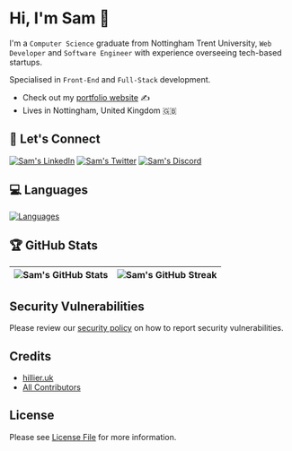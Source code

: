 # Hi, I'm Sam :wave:

I'm a `Computer Science` graduate from Nottingham Trent University, `Web Developer` and `Software Engineer` with experience overseeing tech-based startups.

Specialised in `Front-End` and `Full-Stack` development.

- Check out my [portfolio website](https://hillier.uk/) ✍
- Lives in Nottingham, United Kingdom 🇬🇧

## 🤝 Let's Connect
[![Sam's LinkedIn](https://skillicons.dev/icons?i=linkedin)](https://linkedin.com/in/samhillier/)
[![Sam's Twitter](https://skillicons.dev/icons?i=twitter)](https://twitter.com/Zyphaex/)
[![Sam's Discord](https://skillicons.dev/icons?i=discord)](https://discord.com/invite/XfZHVfPr9C/)

## 💻 Languages
[![Languages](https://skillicons.dev/icons?i=js,ts,py,java,cpp,html,css)](#)

## 🏆 GitHub Stats

| ![Sam's GitHub Stats](https://github-readme-stats.vercel.app/api?username=Zyphaex&show_icons=true&theme=tokyonight&count_private=true&hide_border=true&hide=contribs,issues&include_all_commits=true&line_height=38) | ![Sam's GitHub Streak](https://github-readme-streak-stats.herokuapp.com/?user=Zyphaex&theme=tokyonight&hide_border=true) |
| --- | --- |

## Security Vulnerabilities

Please review our [security policy](https://github.com/Zyphaex/zyphaex.github.io/security/policy) on how to report security vulnerabilities.

## Credits

- [hillier.uk](https://github.com/Zyphaex)
- [All Contributors](https://github.com/Zyphaex/zyphaex.github.io/contributors)

## License

Please see [License File](https://github.com/Zyphaex/zyphaex.github.io/blob/main/LICENSE) for more information.